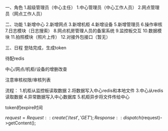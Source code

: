 一、角色
1.超级管理员（中心主任）
1.中心管理员（中心工作人员）
2.网点管理员（网点工作人员）

二、功能
1.新增中心
2.新增网点
3.新增机柜
4.新增设备
5.新增管理员
6.操作审核
7.日志模块（日志搜索）
8.网点机房管理人员的备案系统
9.监控板交互
10.数据模块
11.拍照模块（照片上传）
12.对接外包接口（暂无）

三、日程
登陆完成，生成token

待配redis

中心/网点/机柜/设备的增删改查

注意审核权限/审核列表


流程：
1.机柜从监控板读取数据
2.将数据写入中心redis和本地文件
3.中心从redis读取数据
4.异常数据写入中心数据库
5.机柜异步将文件传给中心



token的expire时间


$request = Request::create('/test', 'GET');
Response::dispatch($request)->getContent();
